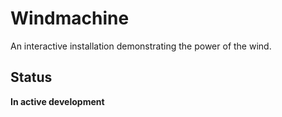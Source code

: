 # Windmachine
An interactive installation demonstrating the power of the wind.

## Status

**In active development**
